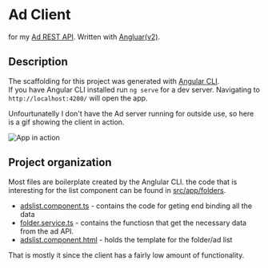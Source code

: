 # Ad Client  
for my [Ad REST API](https://github.com/TomyMMX/ad-server). Written with [Angluar(v2)](http://angular.io).

## Description
The scaffolding for this project was generated with [Angular CLI](https://github.com/angular/angular-cli).  
If you have Angular CLI installed run `ng serve` for a dev server. Navigating to `http://localhost:4200/` will open the app.  

Unfourtunatelly I don't have the Ad server running for outside use, so here is a gif showing the client in action.

![App in action](https://dl.dropboxusercontent.com/u/109923/client.gif)

## Project organization
Most files are boilerplate created by the Anglular CLI. the code that is interesting for the list component can be found in [src/app/folders](https://github.com/TomyMMX/ad-client/tree/master/src/app/folders). 
- [adslist.component.ts](https://github.com/TomyMMX/ad-client/blob/master/src/app/folders/adslist.component.ts) - contains the code for geting end binding all the data
- [folder.service.ts](https://github.com/TomyMMX/ad-client/blob/master/src/app/folders/folder.service.ts) - contains the functiosn that get the necessary data from the ad API.
- [adslist.component.html](https://github.com/TomyMMX/ad-client/blob/master/src/app/folders/adslist.component.html) - holds the template for the folder/ad list

That is mostly it since the client has a fairly low amount of functionality.
